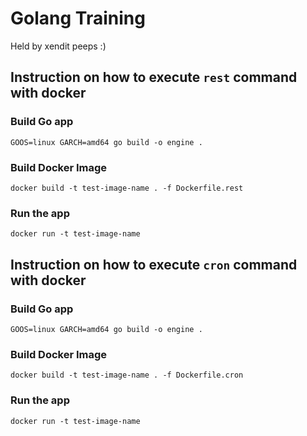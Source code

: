 # Golang Training

Held by xendit peeps :)

## Instruction on how to execute `rest` command with docker

### Build Go app

```
GOOS=linux GARCH=amd64 go build -o engine .
```

### Build Docker Image
```
docker build -t test-image-name . -f Dockerfile.rest
```

### Run the app
```
docker run -t test-image-name
```

## Instruction on how to execute `cron` command with docker

### Build Go app

```
GOOS=linux GARCH=amd64 go build -o engine .
```

### Build Docker Image
```
docker build -t test-image-name . -f Dockerfile.cron
```

### Run the app
```
docker run -t test-image-name
```
